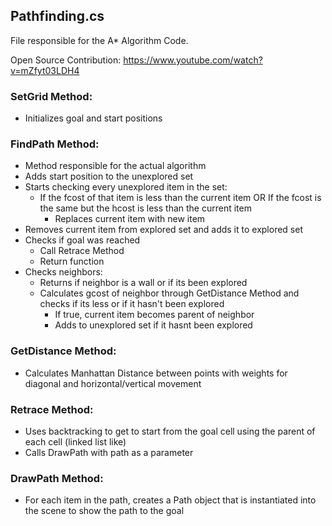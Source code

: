 ## Pathfinding.cs
File responsible for the A* Algorithm Code.

Open Source Contribution: https://www.youtube.com/watch?v=mZfyt03LDH4

### SetGrid Method: 
-  Initializes goal and start positions

### FindPath Method:
-  Method responsible for the actual algorithm
-  Adds start position to the unexplored set
-  Starts checking every unexplored item in the set:
    -  If the fcost of that item is less than the current item OR If the fcost is the same but the hcost is less than the current item
        -   Replaces current item with new item
-  Removes current item from explored set and adds it to explored set
-  Checks if goal was reached
    -  Call Retrace Method
    -  Return function
-  Checks neighbors:
    -  Returns if neighbor is a wall or if its been explored
    -  Calculates gcost of neighbor through GetDistance Method and checks if its less or if it hasn't been explored
        -  If true, current item becomes parent of neighbor
        -  Adds to unexplored set if it hasnt been explored

### GetDistance Method:
-  Calculates Manhattan Distance between points with weights for diagonal and horizontal/vertical movement

### Retrace Method:
-  Uses backtracking to get to start from the goal cell using the parent of each cell (linked list like)
-  Calls DrawPath with path as a parameter

### DrawPath Method:
- For each item in the path, creates a Path object that is instantiated into the scene to show the path to the goal
